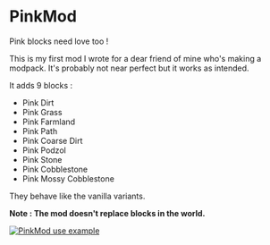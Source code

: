 # PinkMod
Pink blocks need love too !

This is my first mod I wrote for a dear friend of mine who's making a modpack. It's probably not near perfect but it works as intended.

It adds 9 blocks :

- Pink Dirt
- Pink Grass
- Pink Farmland
- Pink Path
- Pink Coarse Dirt
- Pink Podzol
- Pink Stone
- Pink Cobblestone
- Pink Mossy Cobblestone

They behave like the vanilla variants.

<b>Note : The mod doesn't replace blocks in the world.</b>

[![PinkMod use example](https://github.com/jinkhya/PinkMod/blob/master/PinkMod.png)]()
